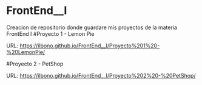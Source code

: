 # FrontEnd__I
Creacion de repositorio donde guardare mis proyectos de la materia FrontEnd I
#Proyecto 1 - Lemon Pie

URL: https://ilbono.github.io/FrontEnd__I/Proyecto%201%20-%20LemonPie/

#Proyecto 2 - PetShop

URL: https://ilbono.github.io/FrontEnd__I/Proyecto%202%20-%20PetShop/
